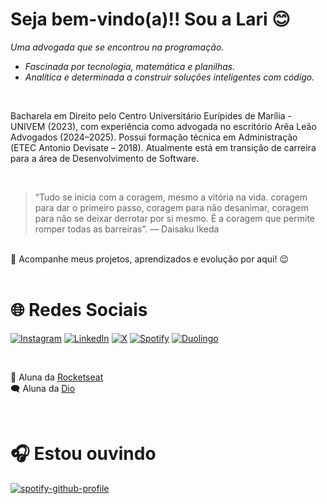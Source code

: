 # Seja bem-vindo(a)!! Sou a Lari 😊

<i> Uma advogada que se encontrou na programação.

<ul>
  <li>Fascinada por tecnologia, matemática e planilhas.</li>
  <li>Analítica e determinada a construir soluções inteligentes com código.</li>
</ul>
</i>
<br>

Bacharela em Direito pelo Centro Universitário Eurípides de Marília - UNIVEM (2023), com experiência como advogada no escritório Arêa Leão Advogados (2024–2025). Possui formação técnica em Administração (ETEC Antonio Devisate – 2018). Atualmente está em transição de carreira para a área de Desenvolvimento de Software.

<br>

> “Tudo se inicia com a coragem, mesmo a vitória na vida. coragem para dar o primeiro passo, coragem para não desanimar, coragem para não se deixar derrotar por si mesmo. É a coragem que permite romper todas as barreiras”. — Daisaku Ikeda

<br>
📌 Acompanhe meus projetos, aprendizados e evolução por aqui! 😉

<br>
<br>

# 🌐 Redes Sociais

[![Instagram](https://img.shields.io/badge/Instagram-E4405F?style=for-the-badge&logo=instagram&logoColor=white)](https://www.instagram.com/larissanakamura.dev/) [![LinkedIn](https://img.shields.io/badge/LinkedIn-0077B5?style=for-the-badge&logo=linkedin&logoColor=white)](https://www.linkedin.com/in/larissakmnakamura/) [![X](https://img.shields.io/badge/X-%23000000.svg?style=for-the-badge&logo=X&logoColor=white)](https://x.com/larissakmnaka) [![Spotify](https://img.shields.io/badge/Spotify-1ED760?&style=for-the-badge&logo=spotify&logoColor=white)](https://open.spotify.com/user/larii_nakaa) [![Duolingo](https://img.shields.io/badge/Duolingo-58CC02?style=for-the-badge&logo=Duolingo&logoColor=white)](https://www.duolingo.com/profile/larissakmnaka) 

<br>

🚀 Aluna da <a href="https://app.rocketseat.com.br/me/larissakmnaka" target="_blank"> Rocketseat </a>
<br>
🗨 Aluna da <a href="https://www.dio.me/users/larissakmnakamura" target="_blank"> Dio </a>

<br>

# 🎧 Estou ouvindo

[![spotify-github-profile](https://spotify-github-profile.kittinanx.com/api/view?uid=larii_nakaa&cover_image=false&theme=default&show_offline=true&background_color=121212&interchange=true&bar_color=c18b89)](https://open.spotify.com/user/larii_nakaa)
